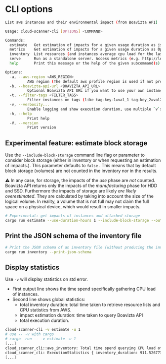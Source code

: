 # CLI options

```sh
List aws instances and their environmental impact (from Boavizta API)

Usage: cloud-scanner-cli [OPTIONS] <COMMAND>

Commands:
  estimate   Get estimation of impacts for a given usage duration as json
  metrics    Get estimation of impacts for a given usage duration as OpenMetrics (Prometheus) instead of json
  inventory  List resources (and instances average cpu load for the last 5 minutes) without returning impacts
  serve      Run as a standalone server. Access metrics (e.g. http://localhost:8000/metrics?aws_region=eu-west-3), inventory or impacts (see http://localhost:8000/swagger-ui)
  help       Print this message or the help of the given subcommand(s)

Options:
  -a, --aws-region <AWS_REGION>
          AWS region (The default aws profile region is used if not provided)
  -b, --boavizta-api-url <BOAVIZTA_API_URL>
          Optional Boavizta API URL if you want to use your own instance (URL without the trailing slash, e.g. https://api.boavizta.org)
  -t, --filter-tags <FILTER_TAGS>
          Filter instances on tags (like tag-key-1=val_1 tag-key_2=val2)
  -v, --verbosity...
          Enable logging and show execution duration, use multiple `v`s to increase logging level warning to debug
  -h, --help
          Print help
  -V, --version
          Print version
```

## Experimental feature: estimate block storage

Use the `--include-block-storage` command line flag or parameter to consider block storage (either in inventory or when requesting an estimation of impacts.). This parameter defaults to `false` . This means that by default block storage (volumes) are not counted in the inventory nor in the results.

⚠ In any case, for storage, the impacts of the _use_ phase are _not_ counted. Boavizta API returns only the impacts of the _manufacturing_ phase for HDD and SSD. Furthermore the impacts of storage are likely _are likely overestimated_. They are calculated by taking into account the size of the logical volume. In reality, a volume that is not full may not claim the full space on a physical device, which would result in smaller impacts.

```sh
# Experimental: get impacts of instances and attached storage
cargo run estimate --use-duration-hours 1 --include-block-storage --output-verbose-json
```

## Print the JSON schema of the inventory file

```sh
# Print the JSON schema of an inventory file (without producing the inventory)
cargo run inventory --print-json-schema
```

## Display statistics

Use `-v` will display statistics on std error.

- First output line shows the time spend specifically gathering CPU load of instances.
- Second line shows global statistics:
  - total inventory duration: total time taken to retrieve resource lists and CPU statistics from AWS.
  - impact estimation duration: time taken to query Boavizta API
  - total execution duration.

```sh
cloud-scanner-cli -v estimate -u 1
# use -- -v with cargo
# cargo  run -- -v estimate -u 1
[...]
cloud_scanner_cli::aws_inventory: Total time spend querying CPU load of instances: 372.153481ms
cloud_scanner_cli: ExecutionStatistics { inventory_duration: 911.526773ms, impact_duration: 398.993816ms, total_duration: 1.310520822s }
[...]
```
